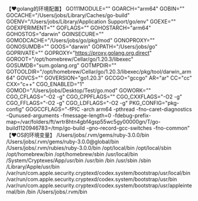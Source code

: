 
【❤️golang的环境配置】
GO111MODULE=""
GOARCH="arm64"
GOBIN=""
GOCACHE="/Users/jobs/Library/Caches/go-build"
GOENV="/Users/jobs/Library/Application Support/go/env"
GOEXE=""
GOEXPERIMENT=""
GOFLAGS=""
GOHOSTARCH="arm64"
GOHOSTOS="darwin"
GOINSECURE=""
GOMODCACHE="/Users/jobs/go/pkg/mod"
GONOPROXY=""
GONOSUMDB=""
GOOS="darwin"
GOPATH="/Users/jobs/go"
GOPRIVATE=""
GOPROXY="https://proxy.golang.org,direct"
GOROOT="/opt/homebrew/Cellar/go/1.20.3/libexec"
GOSUMDB="sum.golang.org"
GOTMPDIR=""
GOTOOLDIR="/opt/homebrew/Cellar/go/1.20.3/libexec/pkg/tool/darwin_arm64"
GOVCS=""
GOVERSION="go1.20.3"
GCCGO="gccgo"
AR="ar"
CC="cc"
CXX="c++"
CGO_ENABLED="1"
GOMOD="/Users/jobs/Desktop/Test/go.mod"
GOWORK=""
CGO_CFLAGS="-O2 -g"
CGO_CPPFLAGS=""
CGO_CXXFLAGS="-O2 -g"
CGO_FFLAGS="-O2 -g"
CGO_LDFLAGS="-O2 -g"
PKG_CONFIG="pkg-config"
GOGCCFLAGS="-fPIC -arch arm64 -pthread -fno-caret-diagnostics -Qunused-arguments -fmessage-length=0 -fdebug-prefix-map=/var/folders/ft/wrtr8htn4gbf4gsp55wc5gy00000gn/T/go-build1120946783=/tmp/go-build -gno-record-gcc-switches -fno-common"
【❤️OS的环境变量】
/Users/jobs/.rvm/gems/ruby-3.0.0/bin
/Users/jobs/.rvm/gems/ruby-3.0.0@global/bin
/Users/jobs/.rvm/rubies/ruby-3.0.0/bin
/opt/local/bin
/opt/local/sbin
/opt/homebrew/bin
/opt/homebrew/sbin
/usr/local/bin
/System/Cryptexes/App/usr/bin
/usr/bin
/bin
/usr/sbin
/sbin
/Library/Apple/usr/bin
/var/run/com.apple.security.cryptexd/codex.system/bootstrap/usr/local/bin
/var/run/com.apple.security.cryptexd/codex.system/bootstrap/usr/bin
/var/run/com.apple.security.cryptexd/codex.system/bootstrap/usr/appleinternal/bin
/bin
/Users/jobs/.rvm/bin

